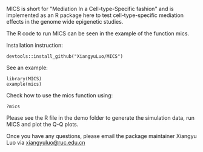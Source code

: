 MICS is short for "Mediation In a Cell-type-Specific fashion" and is implemented as an R package here to test cell-type-specific mediation effects in the genome wide epigenetic studies.

The R code to run MICS can be seen in the example of the function mics.

Installation instruction:
```
devtools::install_github("XiangyuLuo/MICS")
```

See an example:
```
library(MICS)
example(mics)
```

Check how to use the mics function using:

```
?mics
```

Please see the R file in the demo folder to generate the simulation data, run MICS and plot the Q-Q plots.

Once you have any questions, please email the package maintainer Xiangyu Luo via xiangyuluo@ruc.edu.cn

